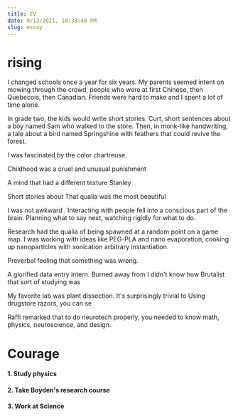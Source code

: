 ```yaml
---
title: EV
date: 9/13/2021, 10:38:48 PM
slug: essay
---
```


# rising

<!-- My mind was a lotus leaf, unattached to
The qualia of doing research was what I imagine lotus leafs to feel, adrift in water. -->

I changed schools once a year for six years. My parents seemed intent on mowing through the crowd, people who were at first Chinese, then Quebecois, then Canadian. Friends were hard to make and I spent a lot of time alone.

In grade two, the kids would write short stories. Curt, short sentences about a boy named Sam who walked to the store. Then, in monk-like handwriting, a tale about a bird named Springshine with feathers that could revive the forest. 

I was fascinated by the color chartreuse. 

Childhood was a cruel and unusual punishment

<!-- My Grand Imagination -->
A mind that had a different texture
Stanley 

Short stories about 
That qualia was the most beautiful 
<!-- Life was a sinusoid of anxiety, which I thought would continue into the rest of time.  -->
<!--A fresh set of faces, After leaving China,  A vibrating particle picks up no ions. -->


I was not awkward . Interacting with people fell into a conscious part of the brain. Planning what to say next, watching rigidly for what to do.

Research had the qualia of being spawned at a random point on a game map. I was working with ideas like PEG-PLA and nano evaporation, cooking up nanoparticles with sonication arbitrary instantiation.

Preverbal feeling that something was wrong.

A glorified data entry intern. Burned away from
I didn't know how Brutalist that sort of studying was

My favorite lab was plant dissection. It's surprisingly trivial to Using drugstore razors, you can se


Raffi remarked that to do neurotech properly, you needed to know math, physics, neuroscience, and design.

# Courage

#### 1. Study physics

#### 2. Take Boyden's research course

#### 3. Work at Science
